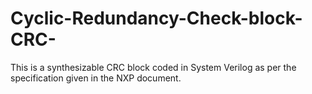 # Cyclic-Redundancy-Check-block-CRC-
This is a synthesizable CRC block coded in System Verilog as per the specification given in the NXP document.
